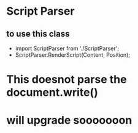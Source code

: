 # Script Parser

## to use this class
- import ScriptParser from './ScriptParser';
- ScriptParser.RenderScript(Content, Position);

# This doesnot parse the document.write()
# will upgrade sooooooon
